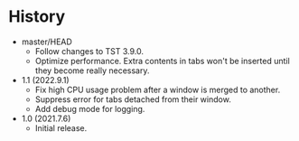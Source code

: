 # History

 - master/HEAD
   * Follow changes to TST 3.9.0.
   * Optimize performance. Extra contents in tabs won't be inserted until they become really necessary.
 - 1.1 (2022.9.1)
   * Fix high CPU usage problem after a window is merged to another.
   * Suppress error for tabs detached from their window.
   * Add debug mode for logging.
 - 1.0 (2021.7.6)
   * Initial release.

